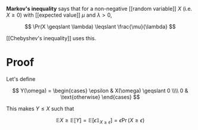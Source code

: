 **Markov's inequality** says that for a non-negative [[random variable]] $X$ (i.e. $X \geqslant 0$) with [[expected value]] $\mu$ and $\lambda > 0$,

$$
\Pr(X \geqslant \lambda) \leqslant \frac{\mu}{\lambda}
$$

[[Chebyshev's inequality]] uses this.

# Proof

Let's define 

$$
Y(\omega) = \begin{cases} \epsilon & X(\omega) \geqslant 0 \\\\ 0 & \text{otherwise} \end{cases}
$$

This makes $Y \leqslant X$ such that

$$
\mathbb{E}X \geqslant \mathbb{E}[Y] = \mathbb{E}[\epsilon\mathbb{1}_{X \geqslant \epsilon}] = \epsilon \Pr(X \geqslant \epsilon)
$$
